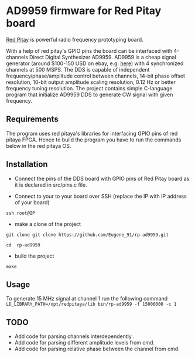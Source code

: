 # AD9959 firmware for Red Pitay board

[Red Pitay](https://redpitaya.com/) is powerful radio frequency prototyping board. 

With a help of red pitay's  GPIO pins the board can be interfaced with 4-channels Direct Digital Synthesizer AD9959.
AD9959 is a cheap signal generator (around $100-150 USD on ebay, e.g. [here](https://www.ebay.ca/sch/i.html?_from=R40&_trksid=p2380057.m570.l1313&_nkw=ad9959&_sacat=0)) with 4 synchronized channels at 500 MSPS. 
The DDS is capable of independent frequency/phase/amplitude control between channels, 14-bit phase offset resolution, 10-bit output amplitude scaling resolution, 0.12 Hz or better frequency tuning resolution. 
The project contains simple C-language program that initialize AD9959 DDS to generate CW signal with given frequency.

## Requirements

The program uses red pitaya's libraries for interfacing GPIO pins of red pitaya FPGA. 
Hence to build the program you have to run the commands below in the red pitaya OS.

## Installation
- Connect the pins of the DDS board with GPIO pins of Red Pitay board as it is declared in src/pins.c file. 

- Connect to your to your board  over SSH (replace the IP with IP address of your board)

 `ssh root@IP` 
 
 - make a clone of the project
 
`git clone git clone https://github.com/Eugene_91/rp-ad9959.git` 

`cd  rp-ad9959`

- build the project

`make`

## Usage
To generate 15 MHz signal at channel 1 run the following command
`LD_LIBRARY_PATH=/opt/redpitaya/lib bin/rp-ad9959 -f 15000000 -c 1`

## TODO

- Add code for parsing channels interdependently .
- Add code for parsing different amplitude levels from cmd.
- Add code for parsing relative phase between the channel from cmd.



